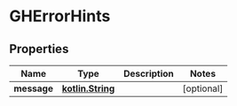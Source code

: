 # GHErrorHints

## Properties
Name | Type | Description | Notes
------------ | ------------- | ------------- | -------------
**message** | [**kotlin.String**](.md) |  |  [optional]
